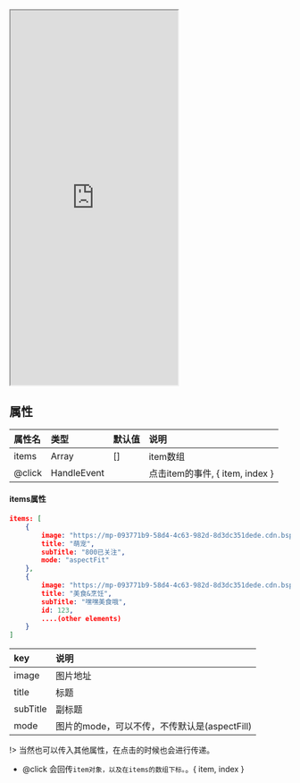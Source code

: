 
<div class="simulator">
    <iframe src="http://localhost:8080/#/pages/component/interests" height="670px"></iframe>
</div>

## 属性 
|属性名|类型|默认值|说明|
|:----|:----|:----|:----|
|items  |Array      |[] |item数组|
|@click |HandleEvent|   |点击item的事件, { item, index }|

#### items属性
```json
items: [
    {
        image: "https://mp-093771b9-58d4-4c63-982d-8d3dc351dede.cdn.bspapp.com/pics/dog-avatar.jpeg",
        title: "萌宠",
        subTitle: "800已关注",
        mode: "aspectFit"
    },
    {
        image: "https://mp-093771b9-58d4-4c63-982d-8d3dc351dede.cdn.bspapp.com/pics/food5.jpeg",
        title: "美食&烹饪",
        subTitle: "嘿嘿美食哦",
        id: 123,
        ....(other elements)
    }
]
```

|key|说明|
|:----|:----|
|image      |图片地址|
|title      |标题|
|subTitle   |副标题|
|mode       |图片的mode，可以不传，不传默认是(aspectFill)|

!> 当然也可以传入其他属性，在点击的时候也会进行传递。

* @click 会回传`item对象，以及在items的数组下标。`。{ item, index }

